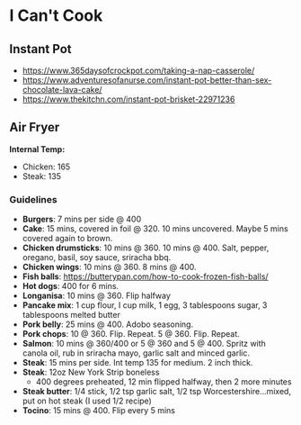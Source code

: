 # I Can't Cook

## Instant Pot

- https://www.365daysofcrockpot.com/taking-a-nap-casserole/
- https://www.adventuresofanurse.com/instant-pot-better-than-sex-chocolate-lava-cake/
- https://www.thekitchn.com/instant-pot-brisket-22971236

## Air Fryer

__Internal Temp:__
- Chicken: 165
- Steak: 135

### Guidelines

- __Burgers__: 7 mins per side @ 400
- __Cake__: 15 mins, covered in foil @ 320. 10 mins uncovered. Maybe 5 mins covered again to brown.
- __Chicken drumsticks__: 10 mins @ 360. 10 mins @ 400. Salt, pepper, oregano, basil, soy sauce, sriracha bbq.
- __Chicken wings__: 10 mins @ 360. 8 mins @ 400.
- __Fish balls__: https://butterypan.com/how-to-cook-frozen-fish-balls/
- __Hot dogs__: 400 for 6 mins.
- __Longanisa__: 10 mins @ 360. Flip halfway
- __Pancake mix__: 1 cup flour, I cup milk, 1 egg, 3 tablespoons sugar, 3 tablespoons melted butter
- __Pork belly__: 25 mins @ 400. Adobo seasoning.
- __Pork chops__: 10 @ 360. Flip. Repeat. 5 @ 360. Flip. Repeat.
- __Salmon__: 10 mins @ 360/400 or 5 @ 360 and 5 @ 400. Spritz with canola oil, rub in sriracha mayo, garlic salt and minced garlic.
- __Steak__: 15 mins per side. Int temp 135 for medium. 2 inch thick.
- __Steak__: 12oz New York Strip boneless
    - 400 degrees preheated, 12 min flipped halfway, then 2 more minutes 
- __Steak butter__: 1/4 stick, 1/2 tsp garlic salt, 1/2 tsp Worcestershire...mixed, put on hot steak (I used 1/2 recipe)
- __Tocino__: 15 mins @ 400. Flip every 5 mins
